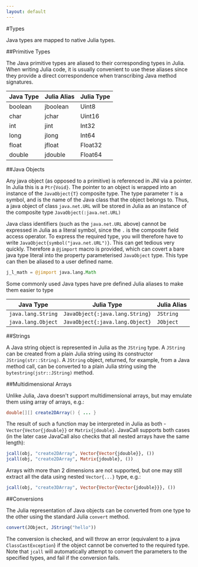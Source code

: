 ```yaml
---
layout: default
---
```


#Types

Java types are mapped to native Julia types.

##Primitive Types

The Java primitive types are aliased to their corresponding types in Julia. When writing Julia code, it is usually convenient to use these aliases since they provide a direct correspondence when transcribing Java method signatures.

| Java Type        | Julia Alias           | Julia Type  |
| ------------- |-------------| -----|
| boolean      | jboolean | Uint8 |
| char      | jchar      |  Uint16  |
| int | jint      |    Int32 |
| long | jlong      |    Int64 |
| float | jfloat      |    Float32 |
| double | jdouble      |    Float64 |

##Java Objects

Any java object (as opposed to a primitive) is referenced in JNI via a pointer. In Julia this is a `Ptr{Void}`. The pointer to an object is wrapped into an instance of the `JavaObject{T}` composite type. The type parameter `T` is a symbol, and is the name of the Java class that the object belongs to. Thus, a java object of class `java.net.URL` will be stored in Julia as an instance of the composite type `JavaObject(:java.net.URL)` 

Java class identifiers (such as the `java.net.URL` above) cannot be expressed in Julia as a literal symbol, since the `.` is the composite field access operator. To express the required type, you will therefore have to write `JavaObject{symbol("java.net.URL")}`. This can get tedious very quickly. Therefore a `@jimport` macro is provided, which can covert a bare java type literal into the property parameterised `JavaObject` type. This type can then be aliased to a user defined name.

```julia
j_l_math = @jimport java.lang.Math
```

Some commonly used Java types have pre defined Julia aliases to make them easier to type

|Java Type|Julia Type| Julia Alias|
| ------- | -------- | ---------- |
| `java.lang.String` | `JavaObject{:java.lang.String}` | `JString` |
| `java.lang.Object` | `JavaObject{:java.lang.Object}` | `JObject` |

##Strings

A Java string object is represented in Julia as the `JString` type. A `JString` can be created from a plain Julia string using its constructor `JString(str::String)`. A `JString` object, returned, for example, from a Java method call, can be converted to a plain Julia string using the `bytestring(jstr::JString)` method.

##Multidimensional Arrays

Unlike Julia, Java doesn't support multidimensional arrays, but may emulate them using array of arrays, e.g.:

```java
double[][] create2DArray() { ... }
```

The result of such a function may be interpreted in Julia as both - `Vector{Vector{jdouble}}` or `Matrix{jdouble}`. JavaCall supports both cases (in the later case JavaCall also checks that all nested arrays have the same length):

```julia
jcall(obj, "create2DArray", Vector{Vector{jdouble}}, ())
jcall(obj, "create2DArray", Matrix{jdouble}, ())
```

Arrays with more than 2 dimensions are not supported, but one may still extract all the data using nested `Vector{...}` type, e.g.:

```julia
jcall(obj, "create3DArray", Vector{Vector{Vector{jdouble}}}, ())
```


##Conversions

The Julia representation of Java objects can be converted from one type to the other using the standard Julia `convert` method. 

```julia
convert(JObject, JString("hello"))
```

The conversion is checked, and will throw an error (equivalent to a java `ClassCastException`) if the object cannot be converted to the required type. Note that `jcall` will automatically attempt to convert the parameters to the specified types, and fail if the conversion fails. 

